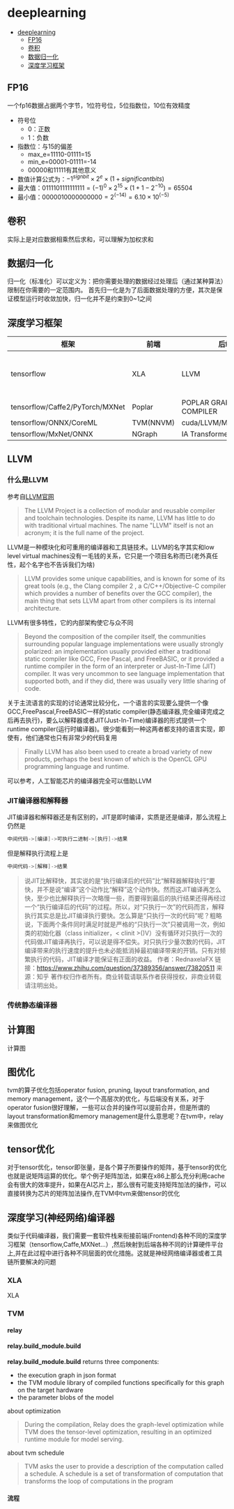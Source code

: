 # deeplearning

- [deeplearning](#deeplearning)
  - [FP16](#fp16)
  - [卷积](#卷积)
  - [数据归一化](#数据归一化)
  - [深度学习框架](#深度学习框架)

## FP16

一个fp16数据占据两个字节，1位符号位，5位指数位，10位有效精度

- 符号位
  - 0：正数
  - 1：负数
- 指数位：与15的偏差
  - max_e=11110-01111=15
  - min_e=00001-01111=-14
  - 00000和11111有其他意义
- 数值计算公式为：${-1}^{signbit}\times2^e\times(1+significantbits)$
- 最大值：$0 11110 1111111111={(-1)}^0\times2^{15}\times(1+1-2^{-10})=65504$
- 最小值：$0 00001 0000000000=2^{(-14)}=6.10 \times10^{(-5)}$

## 卷积

实际上是对应数据相乘然后求和，可以理解为加权求和

## 数据归一化

归一化（标准化）可以定义为：把你需要处理的数据经过处理后（通过某种算法）限制在你需要的一定范围内。
首先归一化是为了后面数据处理的方便，其次是保证模型运行时收敛加快，归一化并不是约束到0~1之间

## 深度学习框架

框架 | 前端 | 后端 | 硬件
---|---|---|---
tensorflow | XLA | LLVM | GPU / ARM / X86
tensorflow/Caffe2/PyTorch/MXNet | Poplar | POPLAR GRAPH COMPILER | IPU
tensorflow/ONNX/CoreML | TVM(NNVM) | cuda/LLVM/Metal/OpenCL |
tensorflow/MxNet/ONNX | NGraph | IA Transformer/NNP |

## LLVM

### 什么是LLVM

参考自[LLVM官网](https://llvm.org/)

> The LLVM Project is a collection of modular and reusable compiler and toolchain technologies. Despite its name, LLVM has little to do with traditional virtual machines. The name "LLVM" itself is not an acronym; it is the full name of the project.

LLVM是一种模块化和可重用的编译器和工具链技术。LLVM的名字其实和low level virtual machines没有一毛钱的关系，它只是一个项目名称而已(老外真任性，起个名字也不告诉我们为啥)

> LLVM provides some unique capabilities, and is known for some of its great tools (e.g., the Clang compiler 2 , a C/C++/Objective-C compiler which provides a number of benefits over the GCC compiler), the main thing that sets LLVM apart from other compilers is its internal architecture.

LLVM有很多特性，它的内部架构使它与众不同

> Beyond the composition of the compiler itself, the communities surrounding popular language implementations were usually strongly polarized: an implementation usually provided either a traditional static compiler like GCC, Free Pascal, and FreeBASIC, or it provided a runtime compiler in the form of an interpreter or Just-In-Time (JIT) compiler. It was very uncommon to see language implementation that supported both, and if they did, there was usually very little sharing of code.

关于主流语言的实现的讨论通常比较分化，一个语言的实现要么提供一个像GCC,FreePascal,FreeBASIC一样的static compiler(静态编译器,完全编译完成之后再去执行)，要么以解释器或者JIT(Just-In-Time)编译器的形式提供一个runtime compiler(运行时编译器)。很少能看到一种这两者都支持的语言实现，即使有，他们通常也只有非常少的代码复用

> Finally LLVM has also been used to create a
broad variety of new products, perhaps the best known of which is the OpenCL GPU programming language and
runtime.

可以参考，人工智能芯片的编译器完全可以借助LLVM

### JIT编译器和解释器

JIT编译器和解释器还是有区别的，JIT是即时编译，实质是还是编译，那么流程上仍然是

```c
中间代码->[编译]->可执行二进制->[执行]->结果
```

但是解释执行流程上是

```c
中间代码->[解释]->结果
```

> 说JIT比解释快，其实说的是“执行编译后的代码”比“解释器解释执行”要快，并不是说“编译”这个动作比“解释”这个动作快。然而这JIT编译再怎么快，至少也比解释执行一次略慢一些，而要得到最后的执行结果还得再经过一个“执行编译后的代码”的过程。所以，对“只执行一次”的代码而言，解释执行其实总是比JIT编译执行要快。怎么算是“只执行一次的代码”呢？粗略说，下面两个条件同时满足时就是严格的“只执行一次”只被调用一次，例如类的初始化器（class initializer，< clinit >()V）没有循环对只执行一次的代码做JIT编译再执行，可以说是得不偿失。对只执行少量次数的代码，JIT编译带来的执行速度的提升也未必能抵消掉最初编译带来的开销。只有对频繁执行的代码，JIT编译才能保证有正面的收益。
作者：RednaxelaFX
链接：https://www.zhihu.com/question/37389356/answer/73820511
来源：知乎
著作权归作者所有。商业转载请联系作者获得授权，非商业转载请注明出处。

### 传统静态编译器

## 计算图

计算图

## 图优化

tvm的算子优化包括operator fusion, pruning, layout transformation, and memory management，这个一个高层次的优化，与后端没有关系，对于operator fusion很好理解，一些可以合并的操作可以提前合并，但是所谓的layout transformation和memory management是什么意思呢？在tvm中，relay来做图优化

## tensor优化

对于tensor优化，tensor即张量，是各个算子所要操作的矩阵，基于tensor的优化也就是说矩阵运算的优化。举个例子矩阵加法，如果在x86上那么充分利用cache会有很大的效率提升，如果在AI芯片上，那么很有可能支持矩阵加法的操作，可以直接转换为芯片的矩阵加法操作,在TVM中tvm来做tensor的优化

## 深度学习(神经网络)编译器

类似于代码编译器，我们需要一套软件栈来衔接前端(Frontend)各种不同的深度学习框架（tensorflow,Caffe,MXNet...）,然后映射到后端各种不同的计算硬件平台上,并在此过程中进行各种不同层面的优化措施。这就是神经网络编译器或者工具链所要解决的问题

### XLA

XLA

### TVM

#### relay

#### relay.build_module.build

**relay.build_module.build** returns three components:

- the execution graph in json format
- the TVM module library of compiled functions specifically for this graph on the target hardware
- the parameter blobs of the model

about optimization
> During the compilation, Relay does the graph-level optimization while TVM does the tensor-level optimization, resulting in an optimized runtime module for model serving.

about tvm schedule
> TVM asks the user to provide a description of the computation called a schedule. A schedule is a set of transformation of computation that transforms the loop of computations in the program

#### 流程


